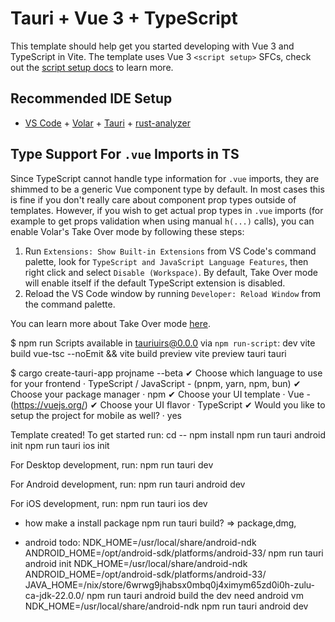 # Tauri + Vue 3 + TypeScript

This template should help get you started developing with Vue 3 and TypeScript in Vite. The template uses Vue 3 `<script setup>` SFCs, check out the [script setup docs](https://v3.vuejs.org/api/sfc-script-setup.html#sfc-script-setup) to learn more.

## Recommended IDE Setup

- [VS Code](https://code.visualstudio.com/) + [Volar](https://marketplace.visualstudio.com/items?itemName=Vue.volar) + [Tauri](https://marketplace.visualstudio.com/items?itemName=tauri-apps.tauri-vscode) + [rust-analyzer](https://marketplace.visualstudio.com/items?itemName=rust-lang.rust-analyzer)

## Type Support For `.vue` Imports in TS

Since TypeScript cannot handle type information for `.vue` imports, they are shimmed to be a generic Vue component type by default. In most cases this is fine if you don't really care about component prop types outside of templates. However, if you wish to get actual prop types in `.vue` imports (for example to get props validation when using manual `h(...)` calls), you can enable Volar's Take Over mode by following these steps:

1. Run `Extensions: Show Built-in Extensions` from VS Code's command palette, look for `TypeScript and JavaScript Language Features`, then right click and select `Disable (Workspace)`. By default, Take Over mode will enable itself if the default TypeScript extension is disabled.
2. Reload the VS Code window by running `Developer: Reload Window` from the command palette.

You can learn more about Take Over mode [here](https://github.com/johnsoncodehk/volar/discussions/471).


$ npm run
Scripts available in tauriuirs@0.0.0 via `npm run-script`:
  dev
    vite
  build
    vue-tsc --noEmit && vite build
  preview
    vite preview
  tauri
    tauri

$ cargo create-tauri-app projname --beta
✔ Choose which language to use for your frontend · TypeScript / JavaScript - (pnpm, yarn, npm, bun)
✔ Choose your package manager · npm
✔ Choose your UI template · Vue - (https://vuejs.org/)
✔ Choose your UI flavor · TypeScript
✔ Would you like to setup the project for mobile as well? · yes

Template created! To get started run:
  cd --
  npm install
  npm run tauri android init
  npm run tauri ios init

For Desktop development, run:
  npm run tauri dev

For Android development, run:
  npm run tauri android dev

For iOS development, run:
  npm run tauri ios dev

* how make a install package
  npm run tauri build? => package,dmg,


* android todo:
NDK_HOME=/usr/local/share/android-ndk ANDROID_HOME=/opt/android-sdk/platforms/android-33/ npm run tauri android init
NDK_HOME=/usr/local/share/android-ndk ANDROID_HOME=/opt/android-sdk/platforms/android-33/ JAVA_HOME=/nix/store/6wrwg9jhabsx0mbq0j4ximym65zd0i0h-zulu-ca-jdk-22.0.0/ npm run tauri android build
the dev need android vm
NDK_HOME=/usr/local/share/android-ndk npm run tauri android dev
